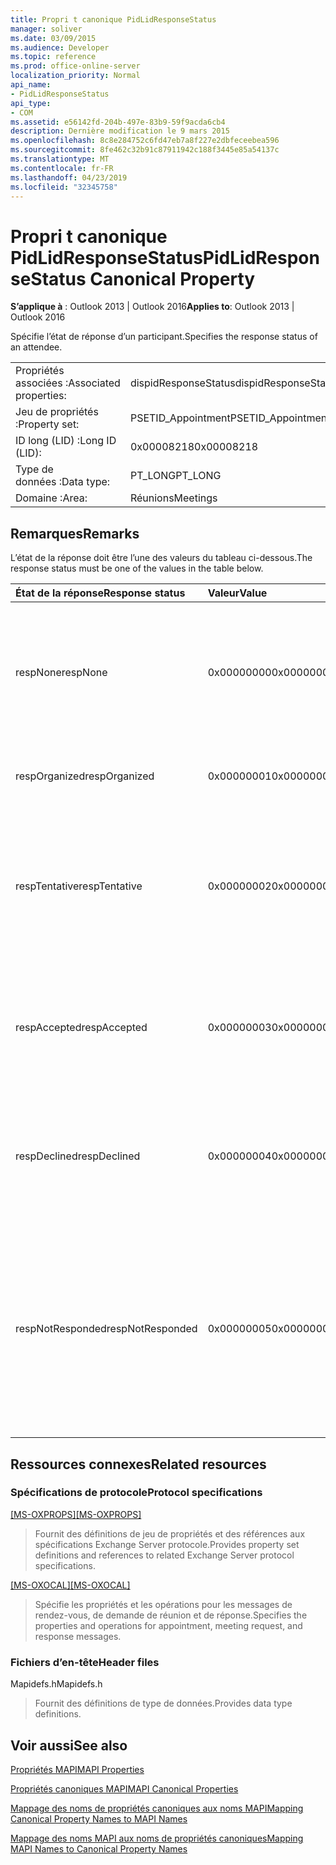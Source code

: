 ```yaml
---
title: Propri t canonique PidLidResponseStatus
manager: soliver
ms.date: 03/09/2015
ms.audience: Developer
ms.topic: reference
ms.prod: office-online-server
localization_priority: Normal
api_name:
- PidLidResponseStatus
api_type:
- COM
ms.assetid: e56142fd-204b-497e-83b9-59f9acda6cb4
description: Dernière modification le 9 mars 2015
ms.openlocfilehash: 8c8e284752c6fd47eb7a8f227e2dbfeceebea596
ms.sourcegitcommit: 8fe462c32b91c87911942c188f3445e85a54137c
ms.translationtype: MT
ms.contentlocale: fr-FR
ms.lasthandoff: 04/23/2019
ms.locfileid: "32345758"
---
```

# <a name="pidlidresponsestatus-canonical-property"></a><span data-ttu-id="29da1-103">Propri t canonique PidLidResponseStatus</span><span class="sxs-lookup"><span data-stu-id="29da1-103">PidLidResponseStatus Canonical Property</span></span>

  
  
<span data-ttu-id="29da1-104">**S’applique à** : Outlook 2013 | Outlook 2016</span><span class="sxs-lookup"><span data-stu-id="29da1-104">**Applies to**: Outlook 2013 | Outlook 2016</span></span> 
  
<span data-ttu-id="29da1-105">Spécifie l’état de réponse d’un participant.</span><span class="sxs-lookup"><span data-stu-id="29da1-105">Specifies the response status of an attendee.</span></span>
  
|||
|:-----|:-----|
|<span data-ttu-id="29da1-106">Propriétés associées :</span><span class="sxs-lookup"><span data-stu-id="29da1-106">Associated properties:</span></span>  <br/> |<span data-ttu-id="29da1-107">dispidResponseStatus</span><span class="sxs-lookup"><span data-stu-id="29da1-107">dispidResponseStatus</span></span>  <br/> |
|<span data-ttu-id="29da1-108">Jeu de propriétés :</span><span class="sxs-lookup"><span data-stu-id="29da1-108">Property set:</span></span>  <br/> |<span data-ttu-id="29da1-109">PSETID_Appointment</span><span class="sxs-lookup"><span data-stu-id="29da1-109">PSETID_Appointment</span></span>  <br/> |
|<span data-ttu-id="29da1-110">ID long (LID) :</span><span class="sxs-lookup"><span data-stu-id="29da1-110">Long ID (LID):</span></span>  <br/> |<span data-ttu-id="29da1-111">0x00008218</span><span class="sxs-lookup"><span data-stu-id="29da1-111">0x00008218</span></span>  <br/> |
|<span data-ttu-id="29da1-112">Type de données :</span><span class="sxs-lookup"><span data-stu-id="29da1-112">Data type:</span></span>  <br/> |<span data-ttu-id="29da1-113">PT_LONG</span><span class="sxs-lookup"><span data-stu-id="29da1-113">PT_LONG</span></span>  <br/> |
|<span data-ttu-id="29da1-114">Domaine :</span><span class="sxs-lookup"><span data-stu-id="29da1-114">Area:</span></span>  <br/> |<span data-ttu-id="29da1-115">Réunions</span><span class="sxs-lookup"><span data-stu-id="29da1-115">Meetings</span></span>  <br/> |
   
## <a name="remarks"></a><span data-ttu-id="29da1-116">Remarques</span><span class="sxs-lookup"><span data-stu-id="29da1-116">Remarks</span></span>

<span data-ttu-id="29da1-117">L’état de la réponse doit être l’une des valeurs du tableau ci-dessous.</span><span class="sxs-lookup"><span data-stu-id="29da1-117">The response status must be one of the values in the table below.</span></span>
  
|<span data-ttu-id="29da1-118">**État de la réponse**</span><span class="sxs-lookup"><span data-stu-id="29da1-118">**Response status**</span></span>|<span data-ttu-id="29da1-119">**Valeur**</span><span class="sxs-lookup"><span data-stu-id="29da1-119">**Value**</span></span>|<span data-ttu-id="29da1-120">**Description**</span><span class="sxs-lookup"><span data-stu-id="29da1-120">**Description**</span></span>|
|:-----|:-----|:-----|
|<span data-ttu-id="29da1-121">respNone</span><span class="sxs-lookup"><span data-stu-id="29da1-121">respNone</span></span>  <br/> |<span data-ttu-id="29da1-122">0x00000000</span><span class="sxs-lookup"><span data-stu-id="29da1-122">0x00000000</span></span>  <br/> |<span data-ttu-id="29da1-123">Aucune réponse n’est requise pour cet objet.</span><span class="sxs-lookup"><span data-stu-id="29da1-123">No response is required for this object.</span></span> <span data-ttu-id="29da1-124">C’est le cas pour les objets de rendez-vous et les objets de réponse de réunion.</span><span class="sxs-lookup"><span data-stu-id="29da1-124">This is the case for appointment objects and meeting response objects.</span></span>  <br/> |
|<span data-ttu-id="29da1-125">respOrganized</span><span class="sxs-lookup"><span data-stu-id="29da1-125">respOrganized</span></span>  <br/> |<span data-ttu-id="29da1-126">0x00000001</span><span class="sxs-lookup"><span data-stu-id="29da1-126">0x00000001</span></span>  <br/> |<span data-ttu-id="29da1-127">Cette réunion appartient à l’organisateur.</span><span class="sxs-lookup"><span data-stu-id="29da1-127">This meeting belongs to the organizer.</span></span>  <br/> |
|<span data-ttu-id="29da1-128">respTentative</span><span class="sxs-lookup"><span data-stu-id="29da1-128">respTentative</span></span>  <br/> |<span data-ttu-id="29da1-129">0x00000002</span><span class="sxs-lookup"><span data-stu-id="29da1-129">0x00000002</span></span>  <br/> |<span data-ttu-id="29da1-130">Cette valeur sur la réunion du participant indique que le participant a provisoirement accepté la demande de réunion.</span><span class="sxs-lookup"><span data-stu-id="29da1-130">This value on the attendee's meeting indicates that the attendee has tentatively accepted the meeting request.</span></span>  <br/> |
|<span data-ttu-id="29da1-131">respAccepted</span><span class="sxs-lookup"><span data-stu-id="29da1-131">respAccepted</span></span>  <br/> |<span data-ttu-id="29da1-132">0x00000003</span><span class="sxs-lookup"><span data-stu-id="29da1-132">0x00000003</span></span>  <br/> |<span data-ttu-id="29da1-133">Cette valeur sur la réunion du participant indique que le participant a accepté la demande de réunion.</span><span class="sxs-lookup"><span data-stu-id="29da1-133">This value on the attendee's meeting t indicates that the attendee has accepted the meeting request.</span></span>  <br/> |
|<span data-ttu-id="29da1-134">respDeclined</span><span class="sxs-lookup"><span data-stu-id="29da1-134">respDeclined</span></span>  <br/> |<span data-ttu-id="29da1-135">0x00000004</span><span class="sxs-lookup"><span data-stu-id="29da1-135">0x00000004</span></span>  <br/> |<span data-ttu-id="29da1-136">Cette valeur sur la réunion du participant indique que le participant a refusé la demande de réunion.</span><span class="sxs-lookup"><span data-stu-id="29da1-136">This value on the attendee's meeting indicates that the attendee has declined the meeting request.</span></span>  <br/> |
|<span data-ttu-id="29da1-137">respNotResponded</span><span class="sxs-lookup"><span data-stu-id="29da1-137">respNotResponded</span></span>  <br/> |<span data-ttu-id="29da1-138">0x00000005</span><span class="sxs-lookup"><span data-stu-id="29da1-138">0x00000005</span></span>  <br/> |<span data-ttu-id="29da1-139">Cette valeur sur la réunion du participant indique que le participant n’a pas encore répondu.</span><span class="sxs-lookup"><span data-stu-id="29da1-139">This value on the attendee's meeting indicates the attendee has not yet responded.</span></span> <span data-ttu-id="29da1-140">Cette valeur est sur la demande de réunion, la mise à jour de réunion et l’annulation de la réunion.</span><span class="sxs-lookup"><span data-stu-id="29da1-140">This value is on the meeting request, meeting update, and meeting cancelation.</span></span>  <br/> |
   
## <a name="related-resources"></a><span data-ttu-id="29da1-141">Ressources connexes</span><span class="sxs-lookup"><span data-stu-id="29da1-141">Related resources</span></span>

### <a name="protocol-specifications"></a><span data-ttu-id="29da1-142">Spécifications de protocole</span><span class="sxs-lookup"><span data-stu-id="29da1-142">Protocol specifications</span></span>

<span data-ttu-id="29da1-143">[[MS-OXPROPS]](https://msdn.microsoft.com/library/f6ab1613-aefe-447d-a49c-18217230b148%28Office.15%29.aspx)</span><span class="sxs-lookup"><span data-stu-id="29da1-143">[[MS-OXPROPS]](https://msdn.microsoft.com/library/f6ab1613-aefe-447d-a49c-18217230b148%28Office.15%29.aspx)</span></span>
  
> <span data-ttu-id="29da1-144">Fournit des définitions de jeu de propriétés et des références aux spécifications Exchange Server protocole.</span><span class="sxs-lookup"><span data-stu-id="29da1-144">Provides property set definitions and references to related Exchange Server protocol specifications.</span></span>
    
<span data-ttu-id="29da1-145">[[MS-OXOCAL]](https://msdn.microsoft.com/library/09861fde-c8e4-4028-9346-e7c214cfdba1%28Office.15%29.aspx)</span><span class="sxs-lookup"><span data-stu-id="29da1-145">[[MS-OXOCAL]](https://msdn.microsoft.com/library/09861fde-c8e4-4028-9346-e7c214cfdba1%28Office.15%29.aspx)</span></span>
  
> <span data-ttu-id="29da1-146">Spécifie les propriétés et les opérations pour les messages de rendez-vous, de demande de réunion et de réponse.</span><span class="sxs-lookup"><span data-stu-id="29da1-146">Specifies the properties and operations for appointment, meeting request, and response messages.</span></span>
    
### <a name="header-files"></a><span data-ttu-id="29da1-147">Fichiers d’en-tête</span><span class="sxs-lookup"><span data-stu-id="29da1-147">Header files</span></span>

<span data-ttu-id="29da1-148">Mapidefs.h</span><span class="sxs-lookup"><span data-stu-id="29da1-148">Mapidefs.h</span></span>
  
> <span data-ttu-id="29da1-149">Fournit des définitions de type de données.</span><span class="sxs-lookup"><span data-stu-id="29da1-149">Provides data type definitions.</span></span>
    
## <a name="see-also"></a><span data-ttu-id="29da1-150">Voir aussi</span><span class="sxs-lookup"><span data-stu-id="29da1-150">See also</span></span>



[<span data-ttu-id="29da1-151">Propriétés MAPI</span><span class="sxs-lookup"><span data-stu-id="29da1-151">MAPI Properties</span></span>](mapi-properties.md)
  
[<span data-ttu-id="29da1-152">Propriétés canoniques MAPI</span><span class="sxs-lookup"><span data-stu-id="29da1-152">MAPI Canonical Properties</span></span>](mapi-canonical-properties.md)
  
[<span data-ttu-id="29da1-153">Mappage des noms de propriétés canoniques aux noms MAPI</span><span class="sxs-lookup"><span data-stu-id="29da1-153">Mapping Canonical Property Names to MAPI Names</span></span>](mapping-canonical-property-names-to-mapi-names.md)
  
[<span data-ttu-id="29da1-154">Mappage des noms MAPI aux noms de propriétés canoniques</span><span class="sxs-lookup"><span data-stu-id="29da1-154">Mapping MAPI Names to Canonical Property Names</span></span>](mapping-mapi-names-to-canonical-property-names.md)

